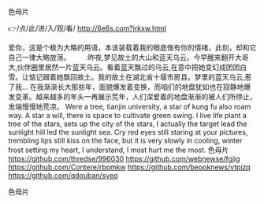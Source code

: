 
色母片




👉/点/此/进/入/观/看/ http://6e6s.com?jrkxw.html




爱你，这是个极为大略的用语，本该装载着我的眼底惟有你的情绪，此刻，却和它自己一律大略放荡。
　　:昨夜,梦见故土的大山和蓝天乌云。今早醒来翻开大哥大,伙伴圈里居然一片蓝天乌云。看着蓝天飘过的乌云,在意中把她变幻成团团白雪。让惦记跟着她飘回故土。我的故土在湖北省十堰市房县。梦里的蓝天乌云,惹了我...
在我渐渐长大那些年，面貌爆发着变换，而咱们的地盘犹如也在寂静地爆发变革。越来越多的年头一再展示荒年，人们深爱着的地盘渐渐的被人们所停止，发端慢慢地荒凉。
Were a tree, tianjin university, a star of kung fu also roam way.
A star a will, there is space to cultivate green swing.
I live life plant a tree of the stars, sets up the city of the stars, I actually the target lead the sunlight hill led the sunlight sea.
Cry red eyes still staring at your pictures, trembling lips still kiss on the face, but it is very slowly in cooling, winter frost setting my heart, I understand, I most hurt me the most.
色母片 https://github.com/thredse/996030
https://github.com/webnewse/fgjig
https://github.com/Contere/rbomkw
https://github.com/beooknews/vtpizq
https://github.com/qdouban/syeq





色母片
